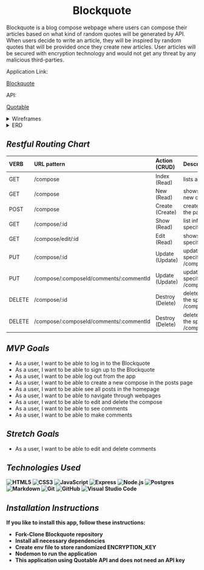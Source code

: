 <div align="center">
 <h1>Blockquote</h1>
</div>

Blockquote is a blog compose webpage where users can compose their articles based on what kind of random quotes will be generated by API. When users decide to write an article, they will be inspired by random quotes that will be provided once they create new articles. User articles will be secured with encryption technology and would not get any threat by any malicious third-parties.

Application Link:
<p><a href="https://block-quote.herokuapp.com/">Blockquote</a></p>

API:<p><a href="https://api.quotable.io/random?maxLength=50#">Quotable</a></p>

<details>
<summary>Wireframes</summary>

![blockquote](./images/login.jpg)
![blockquote](./images/home.jpg)
![blockquote](./images/posts.jpg)
</details>
<details>

<summary>ERD</summary>

![blockquote](./images/erd.jpg)

</details>

## _Restful Routing Chart_

| VERB | URL pattern | Action \(CRUD\) | Description |
| :--- | :--- | :--- | :--- |
| GET | /compose | Index \(Read\) | lists all posts |
| GET | /compose | New \(Read\) | shows a form to make a new compose |
| POST| /compose | Create \(Create\) | creates an compose with the payload\(form\) data |
| GET | /compose/:id | Show \(Read\) | list information about a specific compose |
| GET | /compose/edit/:id | Edit \(Read\) | shows a form for editing a specific compose |
| PUT | /compose/:id | Update \(Update\) | updates the data for a specific compose \(i.e. /compose/1\) |
| PUT | /compose/:composeId/comments/:commentId | Update \(Update\) | updates the data for a specific comment \(i.e. /compose/1/comments/2\) |
| DELETE | /compose/:id | Destroy \(Delete\) | deletes the compose with the specified id \(i.e. /compose/1\) |
| DELETE | /compose/:composeId/comments/:commentId | Destroy \(Delete\) | deletes the comment with the specified id \(i.e. /compose/1/comments/2\) |

## _MVP Goals_

- As a user, I want to be able to log in to the Blockquote
- As a user, I want to be able to sign up to the Blockquote
- As a user, I want to be able log out from the app
- As a user, I want to be able to create a new compose in the posts page
- As a user, I want to be able see all posts in the homepage
- As a user, I want to be able to navigate through webpages
- As a user, I want to be able to edit and delete the compose
- As a user, I want to be able to see comments
- As a user, I want to be able to make comments

## _Stretch Goals_

- As a user, I want to be able to edit and delete comments


<b>

## _Technologies Used_

![HTML5](https://img.shields.io/badge/-HTML5-333?style=flat&logo=html5)
![CSS3](https://img.shields.io/badge/-CSS-333?style=flat&logo=css3)
![JavaScript](https://img.shields.io/badge/-JavaScript-333?style=flat&logo=javascript)
![Express](https://img.shields.io/badge/-Express-333?style=flat&logo=express)
![Node.js](https://img.shields.io/badge/-Node.js-333?style=flat&logo=node.js)
![Postgres](https://img.shields.io/badge/postgres-%23316192.svg?style=for-the-badge&logo=postgresql&logoColor=white)
![Markdown](https://img.shields.io/badge/markdown-%23000000.svg?style=for-the-badge&logo=markdown&logoColor=white)
![Git](https://img.shields.io/badge/git-%23F05033.svg?style=for-the-badge&logo=git&logoColor=white)
![GitHub](https://img.shields.io/badge/github-%23121011.svg?style=for-the-badge&logo=github&logoColor=white)
![Visual Studio Code](https://img.shields.io/badge/Visual%20Studio%20Code-0078d7.svg?style=for-the-badge&logo=visual-studio-code&logoColor=white)


## _Installation Instructions_

If you like to install this app, follow these instructions:
- Fork-Clone Blockquote repository
- Install all necessary dependencies
- Create env file to store randomized ENCRYPTION_KEY
- Nodemon to run the application
- This application using Quotable API and does not need an API key


